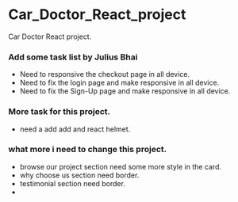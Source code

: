 # Car_Doctor_React_project
Car Doctor React project.


### Add some task list by Julius Bhai
- Need to responsive the checkout page in all device.
- Need to fix the login page and make responsive in all device.
- Need to fix the Sign-Up page and make responsive in all device.

### More task for this project.
- need a add add and react helmet.

### what more i need to change this project.
- browse our project section need some more style in the card.
- why choose us section need border.
- testimonial section need border.
- 